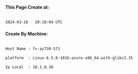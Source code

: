 
   
#### This Page Create at:

```bash

2024-03-26 - 20:10:04 UTC

```

#### Create By Machine:

```bash

Host Name : fv-az730-571

platform  : Linux-6.5.0-1016-azure-x86_64-with-glibc2.35

Ip Local  : 10.1.0.30

```

